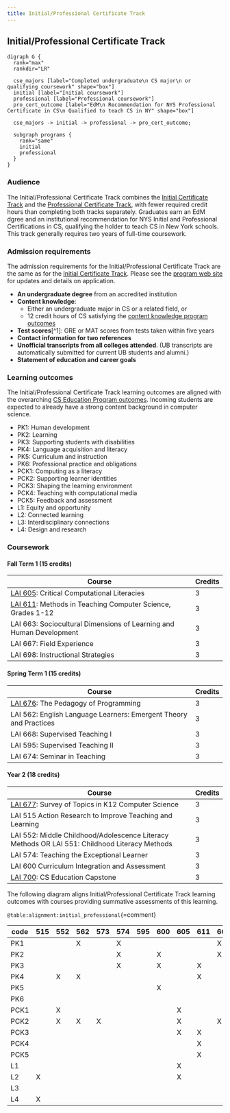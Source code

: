 ```yaml
---
title: Initial/Professional Certificate Track
---
```


## Initial/Professional Certificate Track

```{.graphviz caption="The Initial/Professional Certificate Track"}
digraph G {
  rank="max"
  rankdir="LR"

  cse_majors [label="Completed undergraduate\n CS major\n or qualifying coursework" shape="box"]
  initial [label="Initial coursework"]
  professional [label="Professional coursework"]
  pro_cert_outcome [label="EdM\n Recommendation for NYS Professional Certificate in CS\n Qualified to teach CS in NY" shape="box"]

  cse_majors -> initial -> professional -> pro_cert_outcome;

  subgraph programs {
    rank="same"
    initial
    professional
  }
}
```

### Audience

The Initial/Professional Certificate Track combines the 
[Initial Certificate Track](#initial-certificate-track) and the 
[Professional Certificate Track](#professional-certificate-track), 
with fewer required credit hours than completing both tracks separately. Graduates earn an 
EdM dgree and 
an institutional recommendation for NYS Initial and Professional Certifications 
in CS, qualifying the holder to teach CS in New York schools. This track generally requires 
two years of full-time coursework.

### Admission requirements

The admission requirements for the Initial/Professional Certificate Track are the same 
as for the [Initial Certificate Track](#initial-certificate-track). 
Please see the [program web site](#TODO) for updates and details on application. 

- **An undergraduate degree** from an accredited institution
- **Content knowledge**:
  - Either an undergraduate major in CS or a related field, or 
  - 12 credit hours of CS satisfying the [content knowledge program outcomes](#cs-content-knowledge)
- **Test scores**[^1]: GRE or MAT scores from tests taken within five years
- **Contact information for two references**
- **Unofficial transcripts from all colleges attended**. (UB transcripts are automatically submitted for current UB students and alumni.)
- **Statement of education and career goals**

### Learning outcomes

The Initial/Professional Certificate Track learning outcomes are aligned with the overarching 
[CS Education Program outcomes](#program-outcomes). Incoming students are expected to 
already have a strong content background in computer science.

 - PK1: Human development
 - PK2: Learning
 - PK3: Supporting students with disabilities
 - PK4: Language acquisition and literacy
 - PK5: Curriculum and instruction
 - PK6: Professional practice and obligations
 - PCK1: Computing as a literacy
 - PCK2: Supporting learner identities
 - PCK3: Shaping the learning environment
 - PCK4: Teaching with computational media
 - PCK5: Feedback and assessment
 - L1: Equity and opportunity
 - L2: Connected learning
 - L3: Interdisciplinary connections
 - L4: Design and research

### Coursework

#### Fall Term 1 (15 credits)

| Course                                                                 | Credits |
| ---------------------------------------------------------------------- | ------- |
| [LAI 605](#lai-605): Critical Computational Literacies                 | 3       |
| [LAI 611](#lai-611): Methods in Teaching Computer Science, Grades 1-12 | 3       |
| LAI 663: Sociocultural Dimensions of Learning and Human Development    | 3       |
| LAI 667: Field Experience                                              | 3       |
| LAI 698: Instructional Strategies                                      | 3       |

#### Spring Term 1 (15 credits)

| Course                                                                 | Credits |
| ---------------------------------------------------------------------- | ------- |
| [LAI 676](#lai-676): The Pedagogy of Programming                       | 3       |
| LAI 562: English Language Learners: Emergent Theory and Practices      | 3       |
| LAI 668: Supervised Teaching I                                         | 3       |
| LAI 595: Supervised Teaching II                                        | 3       |
| LAI 674: Seminar in Teaching                                           | 3       |

#### Year 2 (18 credits)

| Course                                                                                        | Credits |
| ----------------------------------------------------------------                              | ------- |
| [LAI 677](#lai-677): Survey of Topics in K12 Computer Science                                 | 3       |
| LAI 515 Action Research to Improve Teaching and Learning                                      | 3       |
| LAI 552: Middle Childhood/Adolescence Literacy Methods OR LAI 551: Childhood Literacy Methods | 3       |
| LAI 574: Teaching the Exceptional Learner                                                     | 3       |
| LAI 600 Curriculum Integration and Assessment                                                 | 3       |
| [LAI 700](#lai-700): CS Education Capstone                                                    | 3       |

The following diagram aligns Initial/Professional Certificate Track learning outcomes with courses 
providing summative assessments of this learning.

` @table:alignment:initial_professional `{=comment}

| code   | 515   | 552   | 562   | 573   | 574   | 595   | 600   | 605   | 611   | 663   | 667   | 668   | 674   | 676   | 677   | 698   | 700   |
|--------|-------|-------|-------|-------|-------|-------|-------|-------|-------|-------|-------|-------|-------|-------|-------|-------|-------|
| PK1    |       |       | X     |       | X     |       |       |       |       | X     |       |       |       |       |       |       |       |
| PK2    |       |       |       |       | X     |       | X     |       |       | X     |       |       |       |       |       |       |       |
| PK3    |       |       |       |       | X     |       | X     |       | X     |       |       |       |       |       |       |       |       |
| PK4    |       | X     | X     |       |       |       |       |       | X     |       |       |       |       |       |       |       |       |
| PK5    |       |       |       |       |       |       | X     |       |       |       |       |       |       |       |       | X     |       |
| PK6    |       |       |       |       |       |       |       |       |       |       |       |       |       |       |       | X     |       |
| PCK1   |       | X     |       |       |       |       |       | X     |       |       |       |       |       |       |       |       |       |
| PCK2   |       | X     | X     | X     |       |       |       | X     |       | X     |       |       |       | X     |       |       |       |
| PCK3   |       |       |       |       |       |       |       | X     | X     |       |       |       |       |       |       |       |       |
| PCK4   |       |       |       |       |       |       |       |       | X     |       |       |       |       | X     |       |       |       |
| PCK5   |       |       |       |       |       |       |       |       | X     |       |       |       |       | X     |       |       |       |
| L1     |       |       |       |       |       |       |       | X     |       |       |       |       |       |       |       |       | X     |
| L2     | X     |       |       |       |       |       |       | X     |       |       |       |       |       | X     |       |       | X     |
| L3     |       |       |       |       |       |       |       |       |       |       |       |       |       |       | X     |       | X     |
| L4     | X     |       |       |       |       |       |       |       |       |       |       |       |       |       | X     |       | X     |
